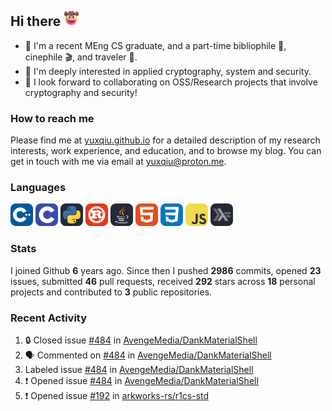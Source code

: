 ## Hi there <picture><img src="./assets/cowboy.png" alt="Cowboy Hat Face" width="25" height="25" /></picture>

- 📖 I'm a recent MEng CS graduate, and a part-time bibliophile 📕, cinephile 🎬, and traveler 🚀.
- 📍 I'm deeply interested in applied cryptography, system and security.
- 👯 I look forward to collaborating on OSS/Research projects that involve cryptography and security!

### How to reach me

Please find me at [yuxqiu.github.io](https://yuxqiu.github.io/) for a detailed description of my research interests, work experience, and education, and to browse my blog. You can get in touch with me via email at [yuxqiu@proton.me](mailto:yuxqiu@proton.me).

### Languages

<p float="left">
<picture><img src="./assets/cpp.svg" alt="cpp" width="36" /></picture>
<picture><img src="./assets/c.svg" alt="c" width="36" /></picture>
<picture><img src="./assets/py.svg" alt="python" width="36" /></picture>
<picture><img src="./assets/rust.svg" alt="rust" width="36" /></picture>
<picture><img src="./assets/java.svg" alt="java" width="36" /></picture>
<picture><img src="./assets/html.svg" alt="html" width="36" /></picture>
<picture><img src="./assets/css.svg" alt="css" width="36" /></picture>
<picture><img src="./assets/js.svg" alt="js" width="36" /></picture>
<picture><img src="./assets/haskell.svg" alt="haskell" width="36" /></picture>
</p>

### Stats

I joined Github **6** years ago. Since then I pushed **2986** commits, opened **23** issues, submitted **46** pull requests, received **292** stars across **18** personal projects and contributed to **3** public repositories.

### Recent Activity

<!--START_SECTION:activity-->
1. 🔒 Closed issue [#484](https://github.com/AvengeMedia/DankMaterialShell/issues/484) in [AvengeMedia/DankMaterialShell](https://github.com/AvengeMedia/DankMaterialShell)
2. 🗣 Commented on [#484](https://github.com/AvengeMedia/DankMaterialShell/issues/484#issuecomment-3417794600) in [AvengeMedia/DankMaterialShell](https://github.com/AvengeMedia/DankMaterialShell)
3.  Labeled issue [#484](https://github.com/AvengeMedia/DankMaterialShell/issues/484) in [AvengeMedia/DankMaterialShell](https://github.com/AvengeMedia/DankMaterialShell)
4. ❗ Opened issue [#484](https://github.com/AvengeMedia/DankMaterialShell/issues/484) in [AvengeMedia/DankMaterialShell](https://github.com/AvengeMedia/DankMaterialShell)
5. ❗ Opened issue [#192](https://github.com/arkworks-rs/r1cs-std/issues/192) in [arkworks-rs/r1cs-std](https://github.com/arkworks-rs/r1cs-std)
<!--END_SECTION:activity-->
